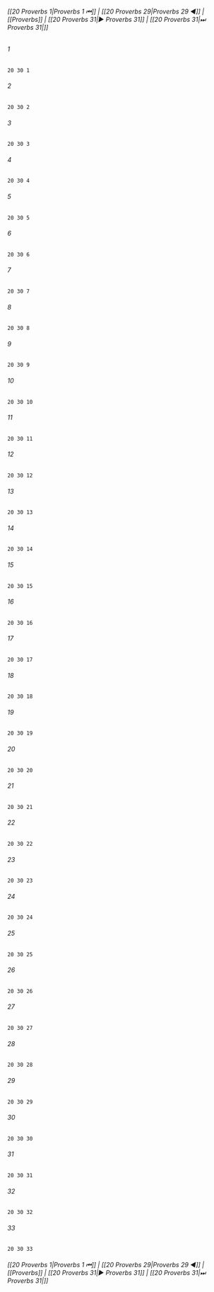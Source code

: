 
###### [[20 Proverbs 1|Proverbs 1 ⏮]] | [[20 Proverbs 29|Proverbs 29 ◀]] | [[Proverbs]] | [[20 Proverbs 31|▶ Proverbs 31]] | [[20 Proverbs 31|⏭ Proverbs 31|]]

###### 1
``` verse
20 30 1 
```
###### 2
``` verse
20 30 2 
```
###### 3
``` verse
20 30 3 
```
###### 4
``` verse
20 30 4 
```
###### 5
``` verse
20 30 5 
```
###### 6
``` verse
20 30 6 
```
###### 7
``` verse
20 30 7 
```
###### 8
``` verse
20 30 8 
```
###### 9
``` verse
20 30 9 
```
###### 10
``` verse
20 30 10 
```
###### 11
``` verse
20 30 11 
```
###### 12
``` verse
20 30 12 
```
###### 13
``` verse
20 30 13 
```
###### 14
``` verse
20 30 14 
```
###### 15
``` verse
20 30 15 
```
###### 16
``` verse
20 30 16 
```
###### 17
``` verse
20 30 17 
```
###### 18
``` verse
20 30 18 
```
###### 19
``` verse
20 30 19 
```
###### 20
``` verse
20 30 20 
```
###### 21
``` verse
20 30 21 
```
###### 22
``` verse
20 30 22 
```
###### 23
``` verse
20 30 23 
```
###### 24
``` verse
20 30 24 
```
###### 25
``` verse
20 30 25 
```
###### 26
``` verse
20 30 26 
```
###### 27
``` verse
20 30 27 
```
###### 28
``` verse
20 30 28 
```
###### 29
``` verse
20 30 29 
```
###### 30
``` verse
20 30 30 
```
###### 31
``` verse
20 30 31 
```
###### 32
``` verse
20 30 32 
```
###### 33
``` verse
20 30 33 
```

###### [[20 Proverbs 1|Proverbs 1 ⏮]] | [[20 Proverbs 29|Proverbs 29 ◀]] | [[Proverbs]] | [[20 Proverbs 31|▶ Proverbs 31]] | [[20 Proverbs 31|⏭ Proverbs 31|]]

